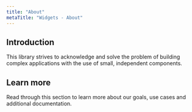```yaml
---
title: "About"
metaTitle: "Widgets - About"
---
```


## Introduction

This library strives to acknowledge and solve the problem of building complex applications with the use of small, independent components.

## Learn more

Read through this section to learn more about our goals, use cases and additional documentation.
